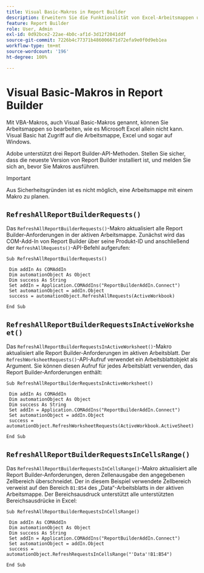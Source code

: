 ```yaml
---
title: Visual Basic-Makros in Report Builder
description: Erweitern Sie die Funktionalität von Excel-Arbeitsmappen und Report Builder mit VBA.
feature: Report Builder
role: User, Admin
exl-id: 0d92bce2-22ae-4b0c-af1d-3d12f2041ddf
source-git-commit: 7226b4c77371b486006671d72efa9e0f0d9eb1ea
workflow-type: tm+mt
source-wordcount: '196'
ht-degree: 100%

---
```


# Visual Basic-Makros in Report Builder

Mit VBA-Makros, auch Visual Basic-Makros genannt, können Sie Arbeitsmappen so bearbeiten, wie es Microsoft Excel allein nicht kann. Visual Basic hat Zugriff auf die Arbeitsmappe, Excel und sogar auf Windows.

Adobe unterstützt drei Report Builder-API-Methoden. Stellen Sie sicher, dass die neueste Version von Report Builder installiert ist, und melden Sie sich an, bevor Sie Makros ausführen.

>[!IMPORTANT]
>
>Aus Sicherheitsgründen ist es nicht möglich, eine Arbeitsmappe mit einem Makro zu planen.

## `RefreshAllReportBuilderRequests()`

Das `RefreshAllReportBuilderRequests()`-Makro aktualisiert alle Report Builder-Anforderungen in der aktiven Arbeitsmappe. Zunächst wird das COM-Add-In von Report Builder über seine Produkt-ID und anschließend der `RefreshAllRequests()`-API-Befehl aufgerufen:

```vba
Sub RefreshAllReportBuilderRequests()
 
 Dim addIn As COMAddIn
 Dim automationObject As Object
 Dim success As String
 Set addIn = Application.COMAddIns("ReportBuilderAddIn.Connect")
 Set automationObject = addIn.Object
 success = automationObject.RefreshAllRequests(ActiveWorkbook)
 
End Sub
```

## `RefreshAllReportBuilderRequestsInActiveWorksheet()`

Das `RefreshAllReportBuilderRequestsInActiveWorksheet()`-Makro aktualisiert alle Report Builder-Anforderungen im aktiven Arbeitsblatt. Der `RefreshWorksheetRequests()`-API-Aufruf verwendet ein Arbeitsblattobjekt als Argument. Sie können diesen Aufruf für jedes Arbeitsblatt verwenden, das Report Builder-Anforderungen enthält:

```vba
Sub RefreshAllReportBuilderRequestsInActiveWorksheet()
 
 Dim addIn As COMAddIn
 Dim automationObject As Object
 Dim success As String
 Set addIn = Application.COMAddIns("ReportBuilderAddIn.Connect")
 Set automationObject = addIn.Object
 success = automationObject.RefreshWorksheetRequests(ActiveWorkbook.ActiveSheet)
 
End Sub
```

## `RefreshAllReportBuilderRequestsInCellsRange()`

Das `RefreshAllReportBuilderRequestsInCellsRange()`-Makro aktualisiert alle Report Builder-Anforderungen, deren Zellenausgabe den angegebenen Zellbereich überschneidet. Der in diesem Beispiel verwendete Zellbereich verweist auf den Bereich `B1:B54` des „Data“-Arbeitsblatts in der aktiven Arbeitsmappe. Der Bereichsausdruck unterstützt alle unterstützten Bereichsausdrücke in Excel:

```vba
Sub RefreshAllReportBuilderRequestsInCellsRange()
 
 Dim addIn As COMAddIn
 Dim automationObject As Object
 Dim success As String
 Set addIn = Application.COMAddIns("ReportBuilderAddIn.Connect")
 Set automationObject = addIn.Object
 success = automationObject.RefreshRequestsInCellsRange("'Data'!B1:B54")
  
End Sub
```
